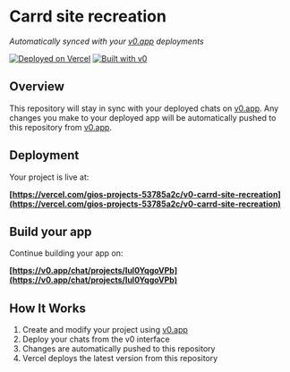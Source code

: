# Carrd site recreation

*Automatically synced with your [v0.app](https://v0.app) deployments*

[![Deployed on Vercel](https://img.shields.io/badge/Deployed%20on-Vercel-black?style=for-the-badge&logo=vercel)](https://vercel.com/gios-projects-53785a2c/v0-carrd-site-recreation)
[![Built with v0](https://img.shields.io/badge/Built%20with-v0.app-black?style=for-the-badge)](https://v0.app/chat/projects/Iul0YqgoVPb)

## Overview

This repository will stay in sync with your deployed chats on [v0.app](https://v0.app).
Any changes you make to your deployed app will be automatically pushed to this repository from [v0.app](https://v0.app).

## Deployment

Your project is live at:

**[https://vercel.com/gios-projects-53785a2c/v0-carrd-site-recreation](https://vercel.com/gios-projects-53785a2c/v0-carrd-site-recreation)**

## Build your app

Continue building your app on:

**[https://v0.app/chat/projects/Iul0YqgoVPb](https://v0.app/chat/projects/Iul0YqgoVPb)**

## How It Works

1. Create and modify your project using [v0.app](https://v0.app)
2. Deploy your chats from the v0 interface
3. Changes are automatically pushed to this repository
4. Vercel deploys the latest version from this repository